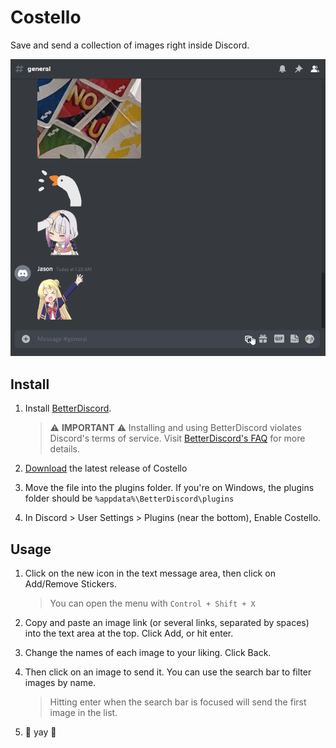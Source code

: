 # Costello

Save and send a collection of images right inside Discord.

![Demo Gif](./demo.gif)

## Install

1. Install [BetterDiscord](https://betterdiscord.app/).

   > ⚠️ **IMPORTANT** ⚠️ Installing and using BetterDiscord violates Discord's
     terms of service. Visit [BetterDiscord's FAQ](https://betterdiscord.app/FAQ)
     for more details.

2. [Download](https://github.com/jasonliang-dev/costello/releases/download/v0.0.6/costello.plugin.js)
   the latest release of Costello

3. Move the file into the plugins folder. If you're on Windows, the
   plugins folder should be `%appdata%\BetterDiscord\plugins`

4. In Discord > User Settings > Plugins (near the bottom), Enable Costello.

## Usage

1. Click on the new icon in the text message area, then click on
   Add/Remove Stickers.

   > You can open the menu with `Control + Shift + X`

2. Copy and paste an image link (or several links, separated by
   spaces) into the text area at the top. Click Add, or hit enter.

3. Change the names of each image to your liking. Click Back.

4. Then click on an image to send it. You can use the search bar to
   filter images by name.

   > Hitting enter when the search bar is focused will send
     the first image in the list.

5. 🎉 yay 🎉
